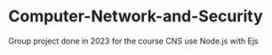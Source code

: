 # Computer-Network-and-Security
Group project done in 2023 for the course CNS
use Node.js with Ejs 

